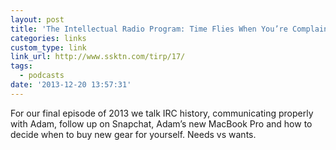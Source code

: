 ```yaml
---
layout: post
title: 'The Intellectual Radio Program: Time Flies When You’re Complaining on the Internet'
categories: links
custom_type: link
link_url: http://www.ssktn.com/tirp/17/
tags:
  - podcasts
date: '2013-12-20 13:57:31'
---
```

For our final episode of 2013 we talk IRC history, communicating properly with Adam, follow up on Snapchat, Adam’s new MacBook Pro and how to decide when to buy new gear for yourself. Needs vs wants.
